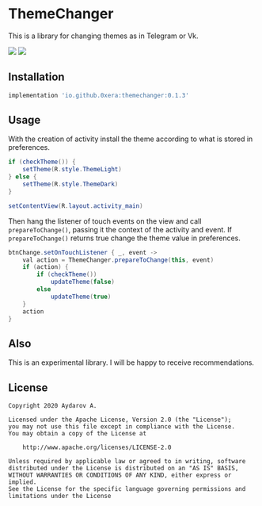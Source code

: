 # ThemeChanger

This is a library for changing themes as in Telegram or Vk.

![](https://media.giphy.com/media/j5ndt9Uhr27D1VLu5R/giphy.gif)
![](https://media.giphy.com/media/UQgXKAcUT3yHHB773v/giphy.gif)

## Installation

```groovy
implementation 'io.github.0xera:themechanger:0.1.3'
```

## Usage

With the creation of activity install the theme according to what is stored in preferences.

```java
if (checkTheme()) {
    setTheme(R.style.ThemeLight)
} else {
    setTheme(R.style.ThemeDark)
}

setContentView(R.layout.activity_main)
```

Then hang the listener of touch events on the view and call ```prepareToChange()```, passing it the context of the activity and event. If ```prepareToChange()``` returns true change the theme value in preferences.

```java
btnChange.setOnTouchListener { _, event ->
    val action = ThemeChanger.prepareToChange(this, event)
    if (action) {
        if (checkTheme())
            updateTheme(false)
        else
            updateTheme(true)
    }
    action
}
```

## Also
This is an experimental library. I will be happy to receive recommendations.
## License

```
Copyright 2020 Aydarov A.

Licensed under the Apache License, Version 2.0 (the "License");
you may not use this file except in compliance with the License.
You may obtain a copy of the License at

    http://www.apache.org/licenses/LICENSE-2.0

Unless required by applicable law or agreed to in writing, software
distributed under the License is distributed on an "AS IS" BASIS,
WITHOUT WARRANTIES OR CONDITIONS OF ANY KIND, either express or implied.
See the License for the specific language governing permissions and
limitations under the License
```
